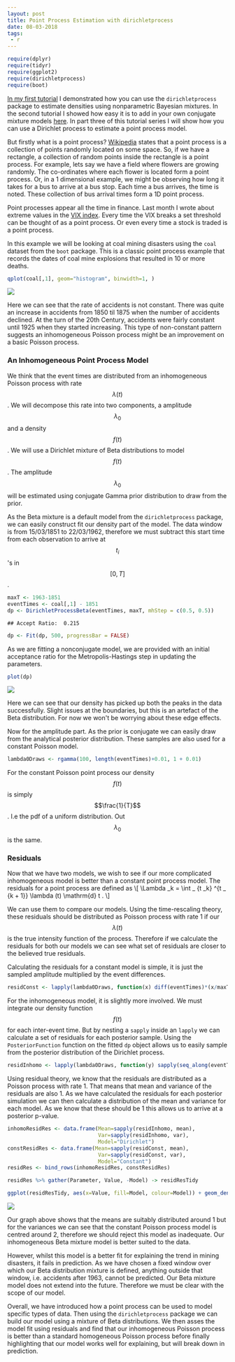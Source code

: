 ```yaml
---
layout: post
title: Point Process Estimation with dirichletprocess
date: 08-03-2018
tags:
 - r
---
```


``` r
require(dplyr)
require(tidyr)
require(ggplot2)
require(dirichletprocess)
require(boot)
```

[In my first tutorial](http://dm13450.github.io/2018/02/01/Dirichlet-Density.html) I demonstrated how you can use the `dirichletprocess` package to estimate densities using nonparametric Bayesian mixtures. In the second tutorial I showed how easy it is to add in your own conjugate mixture models [here](http://dm13450.github.io/2018/02/21/Custom-Distributions-Conjugate.html). In part three of this tutorial series I will show how you can use a Dirichlet process to estimate a point process model.

But firstly what is a point process? [Wikipedia](https://en.wikipedia.org/wiki/Point_process) states that a point process is a collection of points randomly located on some space. So, if we have a rectangle, a collection of random points inside the rectangle is a point process. For example, lets say we have a field where flowers are growing randomly. The co-ordinates where each flower is located form a point process. Or, in a 1 dimensional example, we might be observing how long it takes for a bus to arrive at a bus stop. Each time a bus arrives, the time is noted. These collection of bus arrival times form a 1D point process.

Point processes appear all the time in finance. Last month I wrote
about extreme values in the
[VIX index](http://dm13450.github.io/2018/02/12/Vix-Extreme.html). Every
time the VIX breaks a set threshold can be thought of as a point
process. Or even every time a stock is traded is a point process. 

In this example we will be looking at coal mining disasters using the
`coal` dataset from the `boot` package. This is a classic point
process example that records the dates of coal mine explosions that resulted in 10 or more deaths.

``` r
qplot(coal[,1], geom="histogram", binwidth=1, )
```

![](/assets/pointprocess_files/unnamed-chunk-2-1.png)

Here we can see that the rate of accidents is not constant. There was quite an increase in accidents from 1850 til 1875 when the number of accidents declined. At the turn of the 20th Century, accidents were fairly constant until 1925 when they started increasing. This type of non-constant pattern suggests an inhomogeneous Poisson process might be an improvement on a basic Poisson process.

### An Inhomogeneous Point Process Model

We think that the event times are distributed from an inhomogeneous Poisson process with rate $$λ(t)$$. We will decompose this rate into two components, a amplitude $$λ_0$$ and a density $$f(t)$$. We will use a Dirichlet mixture of Beta distributions to model $$f(t)$$. The amplitude $$λ_0$$ will be estimated using conjugate Gamma prior distribution to draw from the prior.

As the Beta mixture is a default model from the `dirichletprocess`
package, we can easily construct fit our density part of the
model. The data window is from 15/03/1851 to 22/03/1962, therefore we
must subtract this start time from each observation to arrive at
$$t_i$$'s in $$\left[0, T \right]$$.

``` r
maxT <- 1963-1851
eventTimes <- coal[,1] - 1851
dp <- DirichletProcessBeta(eventTimes, maxT, mhStep = c(0.5, 0.5))
```

    ## Accept Ratio:  0.215

``` r
dp <- Fit(dp, 500, progressBar = FALSE)
```

As we are fitting a nonconjugate model, we are provided with an initial acceptance ratio for the Metropolis-Hastings step in updating the parameters.

``` r
plot(dp)
```

![](/assets/pointprocess_files/dp-1.png)

Here we can see that our density has picked up both the peaks in the
data successfully. Slight issues at the boundaries, but this is an
artefact of the Beta distribution. For now we won't be worrying about
these edge effects. 

Now for the amplitude part. As the prior is conjugate we can easily
draw from the analytical posterior distribution. These samples are also used for a constant Poisson model.

``` r
lambda0Draws <- rgamma(100, length(eventTimes)+0.01, 1 + 0.01)
```

For the constant Poisson point process our density $$f(t)$$ is simply
$$\frac{1}{T}$$. I.e the pdf of a uniform distribution. Out $$\lambda
_0$$ is the same. 

### Residuals

Now that we have two models, we wish to see if our more complicated
inhomogeneous model is better than a constant point process model. The
residuals for a point process are defined as
\\[ \Lambda \_k = \int \_ {t \_k} ^{t \_ {k + 1}} \lambda (t) \mathrm{d} t . \\]

We can use them to compare our models. Using the time-rescaling
theory, these residuals should be distributed as Poisson process with
rate 1 if our $$\lambda (t)$$ is the true intensity function of the
process. Therefore if we calculate the residuals for both our models
we can see what set of residuals are closer to the believed true
residuals.  

Calculating the residuals for a constant model is simple, it is just the sampled amplitude multiplied by the event differences.

``` r
residConst <- lapply(lambda0Draws, function(x) diff(eventTimes)*(x/maxT))
```

For the inhomogeneous model, it is slightly more involved. We must integrate our density function $$f(t)$$ for each inter-event time. But by nesting a `sapply` inside an `lapply` we can calculate a set of residuals for each posterior sample. Using the `PosteriorFunction` function on the fitted `dp` object allows us to easily sample from the posterior distribution of the Dirichlet process.

``` r
residInhomo <- lapply(lambda0Draws, function(y) sapply(seq_along(eventTimes)[-length(eventTimes)], function(i) integrate(PosteriorFunction(dp), lower=eventTimes[i], upper=eventTimes[i+1])$value * y))
```

Using residual theory, we know that the residuals are distributed as a
Poisson process with rate 1. That means that mean and variance of the
residuals are also 1. As we have calculated the residuals for each
posterior simulation we can then calculate a distribution of the
mean and variance for each model. As we know that these should be 1 this allows us to arrive at a posterior p-value.

``` r
inhomoResidRes <- data.frame(Mean=sapply(residInhomo, mean),
                             Var=sapply(residInhomo, var),
                             Model="Dirichlet")
constResidRes <- data.frame(Mean=sapply(residConst, mean),
                             Var=sapply(residConst, var),
                             Model="Constant")
residRes <- bind_rows(inhomoResidRes, constResidRes)

residRes %>% gather(Parameter, Value, -Model) -> residResTidy

ggplot(residResTidy, aes(x=Value, fill=Model, colour=Model)) + geom_density() + facet_wrap(~Parameter) + geom_vline(xintercept = 1)
```

![](/assets/pointprocess_files/posteriorp-1.png)

Our graph above shows that the means are suitably distributed around 1 but for the variances we can see that the constant Poisson process model is centred around 2, therefore we should reject this model as inadequate. Our inhomogeneous Beta mixture model is better suited to the data.

However, whilst this model is a better fit for explaining the trend in mining disasters, it fails in prediction. As we have chosen a fixed window over which our Beta distribution mixture is defined, anything outside that window, i.e. accidents after 1963, cannot be predicted. Our Beta mixture model does not extend into the future. Therefore we must be clear with the scope of our model.

Overall, we have introduced how a point process can be used to model specific types of data. Then using the `dirichletprocess` package we can build our model using a mixture of Beta distributions. We then asses the model fit using residuals and find that our inhomogeneous Poisson process is better than a standard homogeneous Poisson process before finally highlighting that our model works well for explaining, but will break down in prediction.

